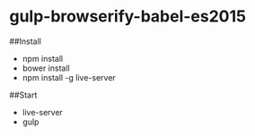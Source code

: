 # gulp-browserify-babel-es2015

##Install
- npm install
- bower install
- npm install -g live-server

##Start
- live-server
- gulp
